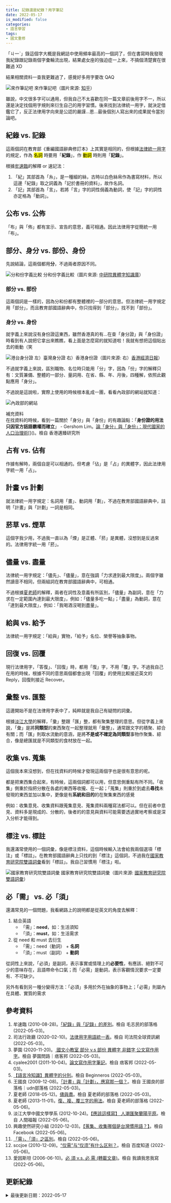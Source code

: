 ```yaml
---
title: 記錄還是紀錄？用字筆記
date: 2022-05-17
is_modified: false
categories:
- 語言學習
tags:
- 國文重修
--- 
```


「ㄐ一ˋ」錄這個字大概是我網誌中使用頻率最高的一個詞了，但在書寫時我發現我紀錄跟記錄兩個字彙輪流出現，結果處女座的強迫症一上來，不搞個清楚實在很難過 XD
  
結果相關資料一查我更難過了，感覺好多用字要改 QAQ

<!--more-->
<p class="illustration">
    <img src="https://i.imgur.com/He6kHyG.png" alt="來作筆記吧">
    來作筆記吧（圖片來源: <a href="https://zhuanlan.zhihu.com/p/44309907">知乎</a>）
</p>

雖說，中文很多字可以通用，但我自己不太喜歡在同一篇文章前後用字不一，所以還是決定找個用字規則來衍生自己的用字習慣。後來找到法律統一用字，就決定借鑑它了，反正法律用字向來是公認的嚴謹...恩...最後個別人寫出來的成果就令當別論吧。



## 紀錄 vs. 記錄
這兩個詞在教育部《重編國語辭典修訂本》上其實是相同的，但根據[法律統一用字](https://www.judicial.gov.tw/tw/cp-2008-163354-de8c4-1.html)的規定，作為 <mark class="bold">名詞</mark> 時要用「**紀錄**」，作 <mark class="bold">動詞</mark> 時則用「**記錄**」。

根據[牟速臨](https://blog.udn.com/pilimao1970/4360937)的解釋 or 速記法：
1. 「紀」其部首為「糸」，是一種細的絲，古時以白色絲帛作為書寫材料，所以這邊「紀錄」取之詞義為「記於書冊的資料」，故作名詞。
2. 「記」其部首為「言」，若將「言」字的詞性侷義為動詞，使「記」字的詞性亦定格為「動詞」。



## 公布 vs. 公佈
「布」與「佈」都有宣示、宣告的意思，義可相通。因此法律用字從簡統一用「布」。



## 部分、身分 vs. 部份、身份
先說結論，這兩個都用**分**，不過兩者原因不同。

<p class="illustration">
    <img src="https://i.imgur.com/NhuTgLE.png" alt="分和份字義比較">
    分和份字義比較（圖片來源: <a href="https://chardb.iis.sinica.edu.tw/meancompare/5206/4EFD">中研院異體字知識庫</a>）
</p>


### 部分 vs. 部份
這兩個詞是一樣的，因為分和份都有整體裡的一部分的意思。但法律統一用字規定用「部分」，而且教育部國語辭典中，你只找得到「部分」，找不到「部份」。


### 身分 vs. 身份
就字義上來說沒有身份證這東西，雖然香港真的有...在查「身分證」與「身份證」時看到有人說把它拿出來瞧瞧，看上面是怎麼寫的就知道啦！我就有想把這個貼出去的衝動（笑

<p class="illustration">
    <img src="https://i.imgur.com/WZwcpuy.png" alt="港台身分證">
    左）臺灣身分證 右）香港身份證（圖片來源: 右）<a href="https://topick.hket.com/article/876416/%E9%A6%99%E6%B8%AF%E8%BA%AB%E4%BB%BD%E8%AD%896%E5%80%8B%E5%B0%8F%E7%9F%A5%E8%AD%98%20%20%E4%BD%A0%E7%9F%A5%E9%81%93%E5%A4%9A%E5%B0%91%EF%BC%9F">香港經濟日報</a>）
</p>


不過就字義上來說，區別職物、名位時只能用「分」字，因為「份」字的解釋只有：文質兼備、整體的一部分、量詞用、在省、縣、年、月後，四種解，依照此觀點應用「身分」。

不過說是這說啦，實際上使用的時候根本亂成一團，看看內政部的網站就知道：

<p class="illustration">
    <img src="https://i.imgur.com/SWMolYX.png" alt="內政部的網站">
</p>

<p class="paragraph-spacing"></p>

<div class="alert info"> 
<div class="head">補充資料</div>
在找資料的時候，看到一篇關於「身分」與「身份」的有趣論點：「<b>身份證的用法只因官方話語霸權而確立</b>」
-  Gershom Lim。<a href="https://hkppri.com.hk/2021/blogger-inn/post/605/" >論「身分」與「身份」：現代國家的人口治理術</a>[]()。檢自 香港邁臻研究所
</div>



## 占有 vs. 佔有
作據有解時，兩個自是可以相通的。但考慮「佔」是「占」的異體字，因此法律用字統一用「占」。



## 計畫 vs 計劃
就法律統一用字規定：名詞用「畫」、動詞用「劃」，不過在教育部國語辭典中，註明「計畫」與「計劃」一詞是相同。



## 菸草 vs. 煙草
這個字我少用，不過我一直以為「煙」是正體、「菸」是異體，沒想到是反過來的。法律用字統一用「菸」。



## 儘量 vs. 盡量
法律統一用字規定：「儘先」、「儘量」，意在強調「力求達到最大限度」。兩個字雖然讀音不相同，但兩組詞在教育部國語辭典中，可相通。

不過根據[夏老師](https://blog.udn.com/chhsia1113/111906837?f_UA=pc)的解釋，兩者在詞性及意義有所區別，「儘量」為副詞，意在「力求在一定範圍內達到最大限度」，例如：「儘量多吃一點」；「盡量」為動詞，意在「達到最大限度」，例如：「我喝酒沒喝到盡量」。



## 給與 vs. 給予
法律統一用字規定：「給與」實物，「給予」名位、榮譽等抽象事物。



## 回復 vs. 回覆
現行法律用字，「答復」、「回復」時，都用「復」字，不用「覆」字。不過我自己在用的時候，根據不同的意思兩個都會出現「回覆」的使用比較接近英文的 Reply，回復則接近 Recover。



## 彙整 vs. 匯整
這邊開始不是在法律用字表中了，純粹就是我自己有疑問的詞彙。

根據[淡江大學](https://www.merit-times.com/NewsPage.aspx?unid=279255)的解釋，「彙」整跟「匯」整，都有聚集整理的意思。但從字義上來說，「彙」是將**同類型**的東西聚在一起整理就用「彙整」，通常跟文字的積聚、綜合有關；而「匯」則取水流動的意涵，是將**不是或不確定為同類型**事物作聚集、綜合，像是總匯就是不同類型的食材放在一起。



## 收集 vs. 蒐集
這個我本來沒想到，但在找資料的時候才發現這兩個字也是很有意思的呢。

都是把東西集合起來，有時候，這兩個詞都可以用，但意思側重點有所不同。「收集」側重於指把分散在各處的東西等收攏、在一起；「蒐集」則重於到處去**尋找**未發現的東西並加以集中，更像是有**系統和目的**的在聚集東西的感覺 

例如：收集意見、收集資料跟蒐集意見、蒐集資料兩種寫法都可以。但在前者中意見、資料多是現成的、分散的，後者的的意見與資料可能需要透過實地考察或是深入分析才能得到。



## 標注 vs. 標註
我還滿常使用的一個詞彙，像是標注資料，這個時候輸入法會給我兩個選項「標注」或「標註」。在教育部國語辭典上只找的到「標注」這個詞，不過我在[國家教育研究院雙語詞彙](https://terms.naer.edu.tw/detail/3228556/)看到「標註」。我自己習慣用「標注」啦。

<p class="illustration">
    <img src="https://i.imgur.com/qCRo4cG.png" alt="國家教育研究院雙語詞彙">
    國家教育研究院雙語詞彙（圖片來源: <a href="https://terms.naer.edu.tw/detail/3228556/">國家教育研究院雙語詞彙</a>）
</p>



## 必「需」 vs. 必「須」
還滿常見的一個問題，我看網路上的說明都是從英文的角度去解釋：
1. 結合英語    
    - 「需」：**need**，如：生活須知  
    - 「須」：**must**，如：生活需求  
2. 從 need 和 must 去衍生  
    - 「需」：need（動詞） + **名詞**  
    - 「須」：must（副詞） + **動詞**

從詞性上來說，「必須」是副詞，表示事實或情理上的**必要性**，有應該、絕對不可少的意味存在，且語帶命令口氣；而「必需」是動詞，表示客觀情況要求一定要有、不可缺少。

另外有看到另一種分變得方法：「必須」多用於外在抽象的事物上；「必需」則屬內在具體、實質的需求



## 參考資料 
1. 牟速臨 (2010-08-28)。[「紀錄」與「記錄」的差別](https://blog.udn.com/pilimao1970/4360937)。檢自 毛志民的部落格 (2022-05-03)。
4. 司法行政廳 (2020-02-10)。[法律用字用語統一表](https://www.judicial.gov.tw/tw/cp-2008-163354-de8c4-1.html)。檢自 司法院全球資訊網 (2022-05-03)。 
5. 夢園 (2020-11-20)。[ 國文小教室 部分 v.s 部份 異體字 非錯字 公文寫作用字](https://evn37.pixnet.net/blog/post/23363219-%3C%E5%9C%8B%E6%96%87%E5%B0%8F%E6%95%99%E5%AE%A4%3E%E9%83%A8%E5%88%86-v.s-%E9%83%A8%E4%BB%BD-%E7%95%B0%E9%AB%94%E5%AD%97-%E9%9D%9E%E9%8C%AF%E5%AD%97-%E5%85%AC)。檢自 夢園問路｜痞客邦 (2022-05-03)。
6. cyalee2001 (2011-10-04)。[論文寫作用字筆記](https://cyalee2001.pixnet.net/blog/post/10759486)。檢自 痞客邦 (2022-05-03)。
7. [【語言冷知識】異體字的分別](https://beginneros.com/triviaDetail.php?trivia_id=298)。檢自 Beginneros (2022-05-03)。
8. 王國良 (2009-12-08)。[「計畫」與「計劃」，應寫那一個？](https://blog.udn.com/glwang/3568344)。檢自 王國良的部落格｜udn部落格 (2022-05-03)。
9. 夏老師 (2018-05-12)。[儘與盡](https://blog.udn.com/chhsia1113/111906837?f_UA=pc)。檢自 夏老師的部落格 (2022-05-03)。
10. 夏老師 (2013-11-01)。[復、複、覆三字的用法](https://blog.udn.com/chhsia1113/9284894)。檢自 夏老師的部落格 (2022-05-06)。
11. 淡江大學中國文學學系 (2012-10-24)。[【應該這樣寫】 人潮匯聚蘭陽平原](https://www.merit-times.com/NewsPage.aspx?unid=279255)。檢自 人間福報 (2022-05-06)。
12. 興趣使然研究小組 (2020-12-03)。[【蒐集、收集哪個是台灣慣用語？】](https://www.facebook.com/researchforfun.tw/posts/149303310283931/)。檢自 Facebook (2022-05-06)。
13. [「需」、「須」之區別](http://faculty.stust.edu.tw/~tang/shallow/need_must.htm)。檢自 (2022-05-06)。
14. sccjoe (2010-12-09)。[“仅需”与“仅须”有什么区别？](http://zhidao.baidu.com/question/204540729/answer/574167012)。檢自 百度知道 (2022-05-06)。
15. 愛因斯坦 (2006-06-10)。[必 須 v.s. 必 需 (轉載文章)](https://blog.udn.com/pinyu/307434)。檢自 我讀我思我寫 (2022-05-06)。



## 更新紀錄
<details class="update_stamp">
  <summary>最後更新日期：2022-05-17</summary>
  <ul>
    <li>2022-05-17 發布</li>
    <li>2022-05-06 完稿</li>
    <li>2022-05-03 起稿</li>
  </ul>
</details>